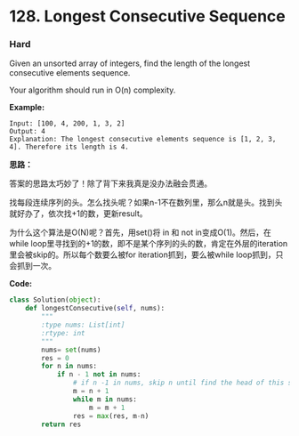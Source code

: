 # 128. Longest Consecutive Sequence
### Hard

Given an unsorted array of integers, find the length of the longest consecutive elements sequence.

Your algorithm should run in O(n) complexity.

**Example:**

```
Input: [100, 4, 200, 1, 3, 2]
Output: 4
Explanation: The longest consecutive elements sequence is [1, 2, 3, 4]. Therefore its length is 4.
```

**思路：**

答案的思路太巧妙了！除了背下来我真是没办法融会贯通。

找每段连续序列的头。怎么找头呢？如果n-1不在数列里，那么n就是头。找到头就好办了，依次找+1的数，更新result。

为什么这个算法是O(N)呢？首先，用set()将 in 和 not in变成O(1)。然后，在while loop里寻找到的+1的数，即不是某个序列的头的数，肯定在外层的iteration里会被skip的。所以每个数要么被for iteration抓到，要么被while loop抓到，只会抓到一次。

**Code:**
```python
class Solution(object):
    def longestConsecutive(self, nums):
        """
        :type nums: List[int]
        :rtype: int
        """
        nums= set(nums)
        res = 0
        for n in nums:
            if n - 1 not in nums:
                # if n -1 in nums, skip n until find the head of this seq
                m = n + 1
                while m in nums:
                    m = m + 1
                res = max(res, m-n)
        return res
```